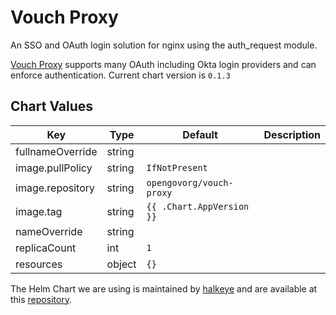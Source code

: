 Vouch Proxy
=====
An SSO and OAuth login solution for nginx using the auth_request module.

[Vouch Proxy](https://github.com/vouch/vouch-proxy) supports many OAuth including Okta login providers and can enforce authentication.
Current chart version is `0.1.3`

## Chart Values

| Key | Type | Default | Description |
|-----|------|---------|-------------|
| fullnameOverride | string |  |  |
| image.pullPolicy | string | `IfNotPresent` |  |
| image.repository | string | `opengovorg/vouch-proxy` |  |
| image.tag | string | `{{ .Chart.AppVersion }}` |  |
| nameOverride | string |  |  |
| replicaCount | int | `1` |  |
| resources | object | `{}` |  |

The Helm Chart we are using is maintained by [halkeye](https://github.com/halkeye) and are available at this [repository](https://github.com/halkeye-helm-charts/vouch).
